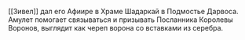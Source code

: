 [[Зивел]] дал его Афиире в Храме Шадаркай в Подмостье Дарвоса.
Амулет помогает связываться и призывать Посланника Королевы Воронов, выглядит как череп ворона со вставками из серебра.

